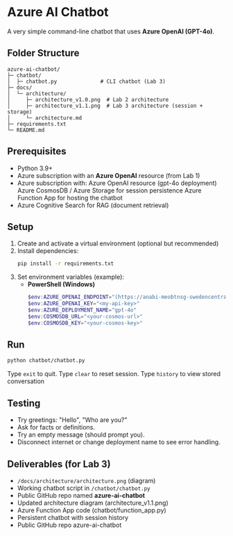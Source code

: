 
# Azure AI Chatbot

A very simple command-line chatbot that uses **Azure OpenAI (GPT-4o)**.

## Folder Structure
```
azure-ai-chatbot/
├─ chatbot/
│  ├─ chatbot.py              # CLI chatbot (Lab 3)
├─ docs/
│  └─ architecture/
│     ├─ architecture_v1.0.png  # Lab 2 architecture
│     ├─ architecture_v1.1.png  # Lab 3 architecture (session + storage)
│     └─ architecture.md
├─ requirements.txt
└─ README.md

```

## Prerequisites
- Python 3.9+
- Azure subscription with an **Azure OpenAI** resource (from Lab 1)
- Azure subscription with:
   Azure OpenAI resource (gpt-4o deployment)
   Azure CosmosDB / Azure Storage for session persistence
   Azure Function App for hosting the chatbot
- Azure Cognitive Search for RAG (document retrieval)

## Setup
1. Create and activate a virtual environment (optional but recommended)
2. Install dependencies:
   ```bash
   pip install -r requirements.txt
   ```
3. Set environment variables (example):
   - **PowerShell (Windows)**
     ```powershell
     $env:AZURE_OPENAI_ENDPOINT="(https://anabi-meobtnsg-swedencentral.cognitiveservices.azure.com)"
     $env:AZURE_OPENAI_KEY="<my-api-key>"
     $env:AZURE_DEPLOYMENT_NAME="gpt-4o"
     $env:COSMOSDB_URL="<your-cosmos-url>"
     $env:COSMOSDB_KEY="<your-cosmos-key>"

     ```

## Run
```bash
python chatbot/chatbot.py
```

Type `exit` to quit.
Type `clear` to reset session.
Type `history` to view stored conversation


## Testing
- Try greetings: "Hello", "Who are you?"
- Ask for facts or definitions.
- Try an empty message (should prompt you).
- Disconnect internet or change deployment name to see error handling.

## Deliverables (for Lab 3)
- `/docs/architecture/architecture.png` (diagram)
- Working chatbot script in `/chatbot/chatbot.py`
- Public GitHub repo named **azure-ai-chatbot**
- Updated architecture diagram (architecture_v1.1.png)
- Azure Function App code (chatbot/function_app.py)
- Persistent chatbot with session history
- Public GitHub repo azure-ai-chatbot

